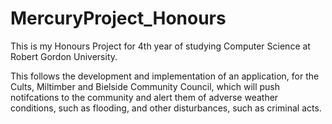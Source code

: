 # MercuryProject_Honours

This is my Honours Project for 4th year of studying Computer Science at Robert Gordon University. 

This follows the development and implementation of an application, for the Cults, Miltimber and Bielside Community Council, which will push notifcations to the community and alert them of adverse weather conditions, such as flooding, and other disturbances, such as criminal acts.
